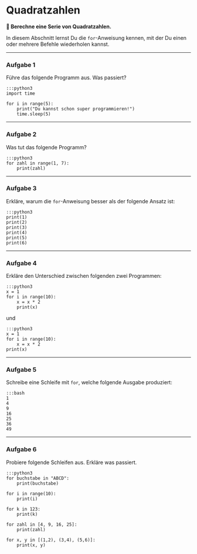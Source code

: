 
# Quadratzahlen

**🎯 Berechne eine Serie von Quadratzahlen.**

In diesem Abschnitt lernst Du die `for`-Anweisung kennen, mit der Du einen oder mehrere Befehle wiederholen kannst.

----

### Aufgabe 1

Führe das folgende Programm aus. Was passiert?

    :::python3
    import time

    for i in range(5):
        print("Du kannst schon super programmieren!")
        time.sleep(5)

----

### Aufgabe 2

Was tut das folgende Programm?

    :::python3
    for zahl in range(1, 7):
        print(zahl)

----

### Aufgabe 3

Erkläre, warum die `for`-Anweisung besser als der folgende Ansatz ist:

    :::python3
    print(1)
    print(2)
    print(3)
    print(4)
    print(5)
    print(6)

----

### Aufgabe 4

Erkläre den Unterschied zwischen folgenden zwei Programmen:

    :::python3
    x = 1
    for i in range(10):
        x = x * 2
        print(x)

und

    :::python3
    x = 1
    for i in range(10):
        x = x * 2
    print(x)


----

### Aufgabe 5

Schreibe eine Schleife mit `for`, welche folgende Ausgabe produziert:

    :::bash
    1
    4
    9
    16
    25
    36
    49

----

### Aufgabe 6

Probiere folgende Schleifen aus.
Erkläre was passiert.

    :::python3
    for buchstabe in "ABCD":
        print(buchstabe)

    for i in range(10):
        print(i)

    for k in 123:
        print(k)

    for zahl in [4, 9, 16, 25]:
        print(zahl)

    for x, y in [(1,2), (3,4), (5,6)]:
        print(x, y)
